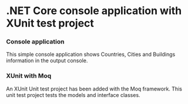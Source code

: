 # .NET Core console application with XUnit test project

### Console application
This simple console application shows Countries, Cities and Buildings information in the output console.

### XUnit with Moq
An XUnit Unit test project has been added with the Moq framework. This unit test project tests the models and interface classes.
